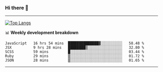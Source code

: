 ### Hi there 👋

-------
[![Top Langs](https://github-readme-stats.vercel.app/api/top-langs/?username=ashish-r)](https://github.com/anuraghazra/github-readme-stats)

📊 **Weekly development breakdown**
<!--START_SECTION:waka-->
```text
JavaScript   16 hrs 54 mins  ██████████████▓░░░░░░░░░░   58.48 % 
JSX          9 hrs 28 mins   ████████▒░░░░░░░░░░░░░░░░   32.80 % 
SCSS         59 mins         █░░░░░░░░░░░░░░░░░░░░░░░░   03.44 % 
Ruby         29 mins         ▒░░░░░░░░░░░░░░░░░░░░░░░░   01.72 % 
JSON         28 mins         ▒░░░░░░░░░░░░░░░░░░░░░░░░   01.65 % 
```
<!--END_SECTION:waka-->
-------

<!--
**ashish-r/ashish-r** is a ✨ _special_ ✨ repository because its `README.md` (this file) appears on your GitHub profile.

Here are some ideas to get you started:

- 🔭 I’m currently working on ...
- 🌱 I’m currently learning ...
- 👯 I’m looking to collaborate on ...
- 🤔 I’m looking for help with ...
- 💬 Ask me about ...
- 📫 How to reach me: ...
- 😄 Pronouns: ...
- ⚡ Fun fact: ...
-->
